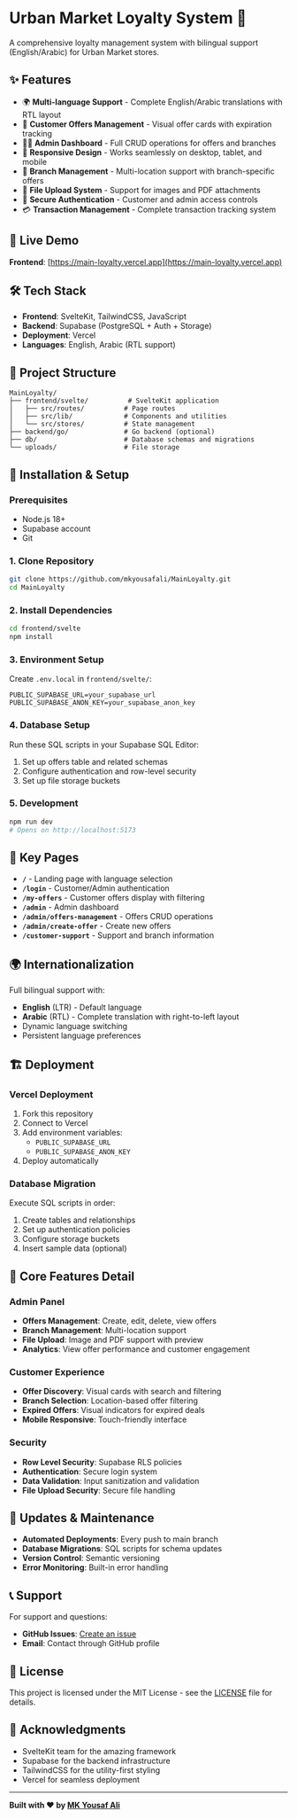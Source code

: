 # Urban Market Loyalty System 🏪

A comprehensive loyalty management system with bilingual support (English/Arabic) for Urban Market stores.

## ✨ Features

- 🌍 **Multi-language Support** - Complete English/Arabic translations with RTL layout
- 🎯 **Customer Offers Management** - Visual offer cards with expiration tracking
- 👨‍💼 **Admin Dashboard** - Full CRUD operations for offers and branches
- 📱 **Responsive Design** - Works seamlessly on desktop, tablet, and mobile
- 🏪 **Branch Management** - Multi-location support with branch-specific offers
- 📁 **File Upload System** - Support for images and PDF attachments
- 🔐 **Secure Authentication** - Customer and admin access controls
- 💳 **Transaction Management** - Complete transaction tracking system

## 🚀 Live Demo

**Frontend**: [https://main-loyalty.vercel.app](https://main-loyalty.vercel.app)

## 🛠️ Tech Stack

- **Frontend**: SvelteKit, TailwindCSS, JavaScript
- **Backend**: Supabase (PostgreSQL + Auth + Storage)
- **Deployment**: Vercel
- **Languages**: English, Arabic (RTL support)

## 📁 Project Structure

```
MainLoyalty/
├── frontend/svelte/          # SvelteKit application
│   ├── src/routes/          # Page routes
│   ├── src/lib/             # Components and utilities
│   └── src/stores/          # State management
├── backend/go/              # Go backend (optional)
├── db/                      # Database schemas and migrations
└── uploads/                 # File storage
```

## 🔧 Installation & Setup

### Prerequisites
- Node.js 18+
- Supabase account
- Git

### 1. Clone Repository
```bash
git clone https://github.com/mkyousafali/MainLoyalty.git
cd MainLoyalty
```

### 2. Install Dependencies
```bash
cd frontend/svelte
npm install
```

### 3. Environment Setup
Create `.env.local` in `frontend/svelte/`:
```env
PUBLIC_SUPABASE_URL=your_supabase_url
PUBLIC_SUPABASE_ANON_KEY=your_supabase_anon_key
```

### 4. Database Setup
Run these SQL scripts in your Supabase SQL Editor:
1. Set up offers table and related schemas
2. Configure authentication and row-level security
3. Set up file storage buckets

### 5. Development
```bash
npm run dev
# Opens on http://localhost:5173
```

## 🎨 Key Pages

- **`/`** - Landing page with language selection
- **`/login`** - Customer/Admin authentication
- **`/my-offers`** - Customer offers display with filtering
- **`/admin`** - Admin dashboard
- **`/admin/offers-management`** - Offers CRUD operations
- **`/admin/create-offer`** - Create new offers
- **`/customer-support`** - Support and branch information

## 🌍 Internationalization

Full bilingual support with:
- **English** (LTR) - Default language
- **Arabic** (RTL) - Complete translation with right-to-left layout
- Dynamic language switching
- Persistent language preferences

## 🏗️ Deployment

### Vercel Deployment
1. Fork this repository
2. Connect to Vercel
3. Add environment variables:
   - `PUBLIC_SUPABASE_URL`
   - `PUBLIC_SUPABASE_ANON_KEY`
4. Deploy automatically

### Database Migration
Execute SQL scripts in order:
1. Create tables and relationships
2. Set up authentication policies
3. Configure storage buckets
4. Insert sample data (optional)

## 🎯 Core Features Detail

### Admin Panel
- **Offers Management**: Create, edit, delete, view offers
- **Branch Management**: Multi-location support
- **File Upload**: Image and PDF support with preview
- **Analytics**: View offer performance and customer engagement

### Customer Experience
- **Offer Discovery**: Visual cards with search and filtering
- **Branch Selection**: Location-based offer filtering
- **Expired Offers**: Visual indicators for expired deals
- **Mobile Responsive**: Touch-friendly interface

### Security
- **Row Level Security**: Supabase RLS policies
- **Authentication**: Secure login system
- **Data Validation**: Input sanitization and validation
- **File Upload Security**: Secure file handling

## 🔄 Updates & Maintenance

- **Automated Deployments**: Every push to main branch
- **Database Migrations**: SQL scripts for schema updates
- **Version Control**: Semantic versioning
- **Error Monitoring**: Built-in error handling

## 📞 Support

For support and questions:
- **GitHub Issues**: [Create an issue](https://github.com/mkyousafali/MainLoyalty/issues)
- **Email**: Contact through GitHub profile

## 📄 License

This project is licensed under the MIT License - see the [LICENSE](LICENSE) file for details.

## 🙏 Acknowledgments

- SvelteKit team for the amazing framework
- Supabase for the backend infrastructure
- TailwindCSS for the utility-first styling
- Vercel for seamless deployment

---

**Built with ❤️ by [MK Yousaf Ali](https://github.com/mkyousafali)**
